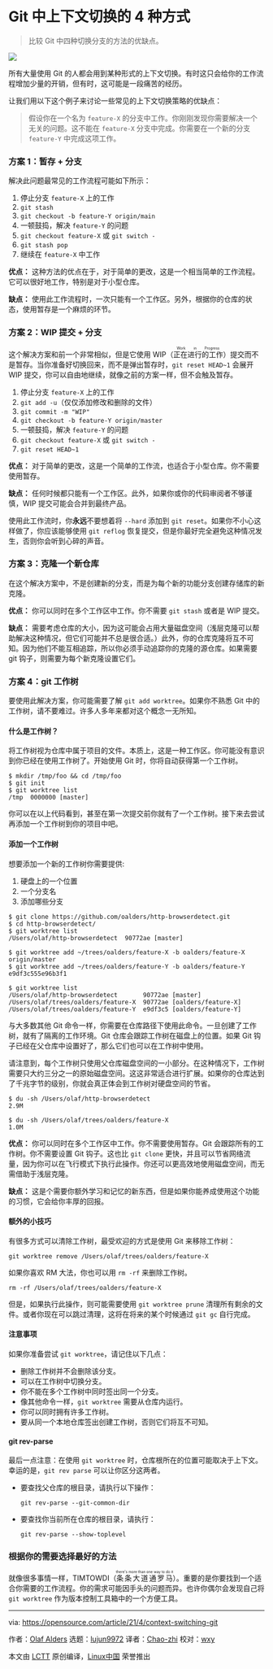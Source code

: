 [#]: subject: (4 tips for context switching in Git)
[#]: via: (https://opensource.com/article/21/4/context-switching-git)
[#]: author: (Olaf Alders https://opensource.com/users/oalders)
[#]: collector: (lujun9972)
[#]: translator: (Chao-zhi)
[#]: reviewer: (wxy)
[#]: publisher: ( )
[#]: url: ( )

Git 中上下文切换的 4 种方式
======

> 比较 Git 中四种切换分支的方法的优缺点。

![](https://img.linux.net.cn/data/attachment/album/202105/25/091803a6ww3r7yo32oxdzx.jpg)

所有大量使用 Git 的人都会用到某种形式的上下文切换。有时这只会给你的工作流程增加少量的开销，但有时，这可能是一段痛苦的经历。

让我们用以下这个例子来讨论一些常见的上下文切换策略的优缺点：

> 假设你在一个名为 `feature-X` 的分支中工作。你刚刚发现你需要解决一个无关的问题。这不能在 `feature-X` 分支中完成。你需要在一个新的分支 `feature-Y` 中完成这项工作。

### 方案 1：暂存 + 分支

解决此问题最常见的工作流程可能如下所示：

  1. 停止分支 `feature-X` 上的工作
  2. `git stash`
  3. `git checkout -b feature-Y origin/main`
  4. 一顿鼓捣，解决 `feature-Y` 的问题
  5. `git checkout feature-X` 或 `git switch -`
  6. `git stash pop`
  7. 继续在 `feature-X` 中工作

**优点：** 这种方法的优点在于，对于简单的更改，这是一个相当简单的工作流程。它可以很好地工作，特别是对于小型仓库。

**缺点：** 使用此工作流程时，一次只能有一个工作区。另外，根据你的仓库的状态，使用暂存是一个麻烦的环节。

### 方案 2：WIP 提交 + 分支

这个解决方案和前一个非常相似，但是它使用 WIP（<ruby>正在进行的工作<rt>Work in Progress</rt></ruby>）提交而不是暂存。当你准备好切换回来，而不是弹出暂存时，`git reset HEAD~1` 会展开 WIP 提交，你可以自由地继续，就像之前的方案一样，但不会触及暂存。

  1. 停止分支 `feature-X` 上的工作
  2. `git add -u`（仅仅添加修改和删除的文件）
  3. `git commit -m "WIP"`
  4. `git checkout -b feature-Y origin/master`
  5. 一顿鼓捣，解决 `feature-Y` 的问题
  6. `git checkout feature-X` 或 `git switch -`
  7. `git reset HEAD~1`

**优点：** 对于简单的更改，这是一个简单的工作流，也适合于小型仓库。你不需要使用暂存。

**缺点：** 任何时候都只能有一个工作区。此外，如果你或你的代码审阅者不够谨慎，WIP 提交可能会合并到最终产品。

使用此工作流时，你**永远**不要想着将 `--hard` 添加到 `git reset`。如果你不小心这样做了，你应该能够使用 `git reflog` 恢复提交，但是你最好完全避免这种情况发生，否则你会听到心碎的声音。

### 方案 3：克隆一个新仓库

在这个解决方案中，不是创建新的分支，而是为每个新的功能分支创建存储库的新克隆。

**优点：** 你可以同时在多个工作区中工作。你不需要 `git stash` 或者是 WIP 提交。

**缺点：** 需要考虑仓库的大小，因为这可能会占用大量磁盘空间（浅层克隆可以帮助解决这种情况，但它们可能并不总是很合适。）此外，你的仓库克隆将互不可知。因为他们不能互相追踪，所以你必须手动追踪你的克隆的源仓库。如果需要 git 钩子，则需要为每个新克隆设置它们。

### 方案 4：git 工作树

要使用此解决方案，你可能需要了解 `git add worktree`。如果你不熟悉 Git 中的工作树，请不要难过。许多人多年来都对这个概念一无所知。

#### 什么是工作树？

将工作树视为仓库中属于项目的文件。本质上，这是一种工作区。你可能没有意识到你已经在使用工作树了。开始使用 Git 时，你将自动获得第一个工作树。

```
$ mkdir /tmp/foo && cd /tmp/foo
$ git init
$ git worktree list
/tmp  0000000 [master]
```

你可以在以上代码看到，甚至在第一次提交前你就有了一个工作树。接下来去尝试再添加一个工作树到你的项目中吧。

#### 添加一个工作树

想要添加一个新的工作树你需要提供:

  1. 硬盘上的一个位置
  2. 一个分支名
  3. 添加哪些分支

```
$ git clone https://github.com/oalders/http-browserdetect.git
$ cd http-browserdetect/
$ git worktree list
/Users/olaf/http-browserdetect  90772ae [master]

$ git worktree add ~/trees/oalders/feature-X -b oalders/feature-X origin/master
$ git worktree add ~/trees/oalders/feature-Y -b oalders/feature-Y e9df3c555e96b3f1

$ git worktree list
/Users/olaf/http-browserdetect       90772ae [master]
/Users/olaf/trees/oalders/feature-X  90772ae [oalders/feature-X]
/Users/olaf/trees/oalders/feature-Y  e9df3c5 [oalders/feature-Y]
```

与大多数其他 Git 命令一样，你需要在仓库路径下使用此命令。一旦创建了工作树，就有了隔离的工作环境。Git 仓库会跟踪工作树在磁盘上的位置。如果 Git 钩子已经在父仓库中设置好了，那么它们也可以在工作树中使用。

请注意到，每个工作树只使用父仓库磁盘空间的一小部分。在这种情况下，工作树需要只大约三分之一的原始磁盘空间。这这非常适合进行扩展。如果你的仓库达到了千兆字节的级别，你就会真正体会到工作树对硬盘空间的节省。

```
$ du -sh /Users/olaf/http-browserdetect
2.9M

$ du -sh /Users/olaf/trees/oalders/feature-X
1.0M
```

**优点：** 你可以同时在多个工作区中工作。你不需要使用暂存。Git 会跟踪所有的工作树。你不需要设置 Git 钩子。这也比 `git clone` 更快，并且可以节省网络流量，因为你可以在飞行模式下执行此操作。你还可以更高效地使用磁盘空间，而无需借助于浅层克隆。

**缺点：** 这是个需要你额外学习和记忆的新东西，但是如果你能养成使用这个功能的习惯，它会给你丰厚的回报。

#### 额外的小技巧

有很多方式可以清除工作树，最受欢迎的方式是使用 Git 来移除工作树：

```
git worktree remove /Users/olaf/trees/oalders/feature-X
```

如果你喜欢 RM 大法，你也可以用 `rm -rf` 来删除工作树。

```
rm -rf /Users/olaf/trees/oalders/feature-X
```

但是，如果执行此操作，则可能需要使用 `git worktree prune` 清理所有剩余的文件。或者你现在可以跳过清理，这将在将来的某个时候通过 `git gc` 自行完成。

#### 注意事项

如果你准备尝试 `git worktree`，请记住以下几点：

* 删除工作树并不会删除该分支。
* 可以在工作树中切换分支。
* 你不能在多个工作树中同时签出同一个分支。
* 像其他命令一样，`git worktree` 需要从仓库内运行。
* 你可以同时拥有许多工作树。
* 要从同一个本地仓库签出创建工作树，否则它们将互不可知。

#### git rev-parse

最后一点注意：在使用 `git worktree` 时，仓库根所在的位置可能取决于上下文。幸运的是，`git rev parse` 可以让你区分这两者。

* 要查找父仓库的根目录，请执行以下操作：    
    ```
    git rev-parse --git-common-dir
  ```
* 要查找你当前所在仓库的根目录，请执行：
    ```
    git rev-parse --show-toplevel
  ```

### 根据你的需要选择最好的方法

就像很多事情一样，TIMTOWDI（<ruby>条条大道通罗马<rt>there's more than one way to do it</rt></ruby>）。重要的是你要找到一个适合你需要的工作流程。你的需求可能因手头的问题而异。也许你偶尔会发现自己将 `git worktree` 作为版本控制工具箱中的一个方便工具。

--------------------------------------------------------------------------------

via: https://opensource.com/article/21/4/context-switching-git

作者：[Olaf Alders][a]
选题：[lujun9972][b]
译者：[Chao-zhi](https://github.com/Chao-zhi)
校对：[wxy](https://github.com/wxy)

本文由 [LCTT](https://github.com/LCTT/TranslateProject) 原创编译，[Linux中国](https://linux.cn/) 荣誉推出

[a]: https://opensource.com/users/oalders
[b]: https://github.com/lujun9972
[1]: https://opensource.com/sites/default/files/styles/image-full-size/public/lead-images/browser_screen_windows_files.png?itok=kLTeQUbY (Computer screen with files or windows open)
